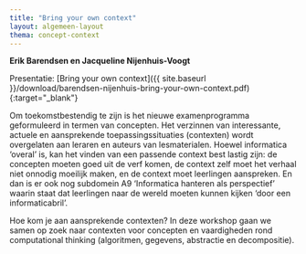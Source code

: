 ```yaml
---
title: "Bring your own context"
layout: algemeen-layout
thema: concept-context
---
```


**Erik Barendsen en Jacqueline Nijenhuis-Voogt**

Presentatie: [Bring your own context]({{ site.baseurl }}/download/barendsen-nijenhuis-bring-your-own-context.pdf){:target="_blank"}

Om toekomstbestendig te zijn is het nieuwe examenprogramma geformuleerd in termen van concepten.
Het verzinnen van interessante, actuele en aansprekende toepassingssituaties (contexten) wordt overgelaten aan leraren en auteurs van lesmaterialen.
Hoewel informatica ‘overal’ is, kan het vinden van een passende context best lastig zijn:
de concepten moeten goed uit de verf komen, de context zelf moet het verhaal niet onnodig moeilijk maken,
en de context moet leerlingen aanspreken.
En dan is er ook nog subdomein A9 ‘Informatica hanteren als perspectief’ waarin staat dat leerlingen naar de wereld moeten kunnen kijken ‘door een informaticabril’.

Hoe kom je aan aansprekende contexten?
In deze workshop gaan we samen op zoek naar contexten voor concepten en vaardigheden rond computational thinking (algoritmen, gegevens, abstractie en decompositie).
